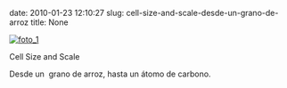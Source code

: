 date: 2010-01-23 12:10:27
slug: cell-size-and-scale-desde-un-grano-de-arroz
title: None

[![foto_1][1]][1]

Cell Size and Scale

Desde un  grano de arroz, hasta un átomo de carbono.

[1]: file:///Users/jjdenis/jjdenis.github.com/static/2010-01-23-cell-size-and-scale-desde-un-grano-de-arroz_foto1.jpg
